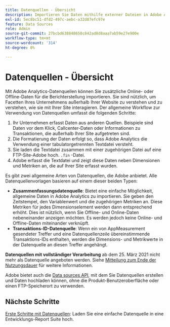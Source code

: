 ```yaml
---
title: Datenquellen - Übersicht
description: Importieren Sie Daten mithilfe externer Dateien in Adobe Analytics.
exl-id: 5ec8bc51-dfd2-497c-aebc-a32d87efc97e
feature: Data Sources
role: Admin
source-git-commit: 27bcbd638848650c842ad8d8aaa7ab59e27e900e
workflow-type: tm+mt
source-wordcount: '314'
ht-degree: 0%

---
```


# Datenquellen - Übersicht

Mit Adobe Analytics-Datenquellen können Sie zusätzliche Online- oder Offline-Daten für die Berichterstellung importieren. Sie sind nützlich, um Facetten Ihres Unternehmens außerhalb Ihrer Website zu verstehen und zu verstehen, wie sie mit Ihrer Site interagieren. Der allgemeine Workflow zur Verwendung von Datenquellen umfasst die folgenden Schritte:

1. Ihr Unternehmen erfasst Daten aus anderen Quellen. Beispiele sind Daten vor dem Klick, Callcenter-Daten oder Informationen zu Transaktionen, die außerhalb Ihrer Site aufgetreten sind.
1. Die Formatierung der Daten erfolgt so, dass Adobe Analytics die Verwendung einer tabulatorgetrennten Textdatei versteht.
1. Sie laden die Textdatei zusammen mit einer zugehörigen Datei auf eine FTP-Site-Adobe hoch. `.fin` -Datei.
1. Adobe erfasst die Textdatei und zeigt diese Daten neben Dimensionen und Metriken an, die auf Ihrer Site erfasst wurden.

Es gibt zwei allgemeine Arten von Datenquellen, die Adobe anbietet. Alle Datenquellenvorlagen basieren auf einem dieser beiden Typen:

* **Zusammenfassungsdatenquelle**: Bietet eine einfache Möglichkeit, allgemeine Daten in Adobe Analytics zu importieren. Sie geben den Zeitstempel, den Variablenwert und die zugehörigen Metriken an. Diese Metriken für jedes Dimensionselement werden dann entsprechend erhöht. Dies ist nützlich, wenn Sie Offline- und Online-Daten nebeneinander anzeigen möchten. Es werden jedoch keine Online- und Offline-Daten miteinander verknüpft.
* **Transaktions-ID-Datenquelle**: Wenn ein von AppMeasurement gesendeter Treffer und eine Datenquellenzeile übereinstimmende Transaktions-IDs enthalten, werden die Dimensions- und Metrikwerte in der Datenquelle an diesen Treffer angehängt.

**Datenquellen mit vollständiger Verarbeitung** ab dem 25. März 2021 nicht mehr als Datenquelle angeboten werden. Siehe [Mitteilung zum Ende der Nutzungsdauer](full-processing-eol.md) für weitere Informationen.

Adobe bietet auch die [Data sources API](https://developer.adobe.com/analytics-apis/docs/1.4/guides/data-sources/), mit dem Sie Datenquellen erstellen und Daten hochladen können, ohne die Produkt-Benutzeroberfläche oder einen FTP-Speicherort zu verwenden.

## Nächste Schritte

[Erste Schritte mit Datenquellen](getting-started.md): Laden Sie eine einfache Datenquelle in eine Entwicklungs-Report Suite hoch.
